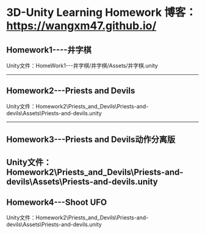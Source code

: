 # 3D-Unity Learning Homework    博客：https://wangxm47.github.io/
## Homework1----井字棋
Unity文件：HomeWork1---井字棋/井字棋/Assets/井字棋.unity

----------------------------
## Homework2---Priests and Devils
Unity文件：Homework2\Priests_and_Devils\Priests-and-devils\Assets\Priests-and-devils.unity

------------------------
## Homework3---Priests and Devils动作分离版
Unity文件：Homework2\Priests_and_Devils\Priests-and-devils\Assets\Priests-and-devils.unity
------------------------
## Homework4---Shoot UFO
Unity文件：Homework2\Priests_and_Devils\Priests-and-devils\Assets\Priests-and-devils.unity
